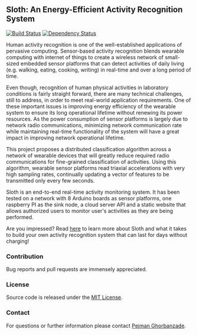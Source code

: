 ## Sloth: An Energy-Efficient Activity Recognition System

[![Build Status](https://travis-ci.org/ghorbanzade/sloth.svg?branch=master)](https://travis-ci.org/ghorbanzade/sloth)
[![Dependency Status](https://www.versioneye.com/user/projects/5754ba347757a0004a1dde25/badge.svg)](https://www.versioneye.com/user/projects/5754ba347757a0004a1dde25)

Human activity recognition is one of the well-established applications of pervasive computing.
Sensor-based activity recognition blends wearable computing with internet of things to create a wireless network of small-sized embedded sensor platforms that can detect activities of daily living (e.g. walking, eating, cooking, writing) in real-time and over a long period of time.

Even though, recognition of human physical activities in laboratory conditions is fairly straight forward, there are many technical challenges, still to address, in order to meet real-world application requirements.
One of these important issues is improving energy efficiency of the wearable system to ensure its long operational lifetime without renewing its power resources.
As the power consumption of sensor platforms is largely due to network radio communications, minimizing network communication rate while maintaining real-time functionality of the system will have a great impact in improving network operational lifetime.

This project proposes a distributed classification algorithm across a network of wearable devices that will greatly reduce required radio communications for fine-grained classification of activities.
Using this algorithm, wearable sensor platforms read triaxial accelerations with very high sampling rates, continually updating a vector of features to be transmitted only every few seconds.

Sloth is an end-to-end real-time activity monitoring system.
It has been tested on a network with 8 Arduino boards as sensor platforms, one raspberry PI as the sink node, a cloud server API and a static website that allows authorized users to monitor user's activities as they are being performed.

Are you impressed? Read [here](https://github.com/ghorbanzade/sloth/blob/master/About.md) to learn more about Sloth and what it takes to build your own activity recognition system that can last for days without charging!

### Contribution

Bug reports and pull requests are immensely appreciated.

### License

Source code is released under the [MIT License].

### Contact

For questions or further information please contact [Pejman Ghorbanzade].

[MIT License]: https://github.com/ghorbanzade/sloth/blob/master/LICENSE
[Pejman Ghorbanzade]: http://www.ghorbanzade.com
